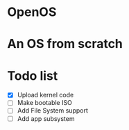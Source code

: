 # OpenOS
# An OS from scratch
# Todo list
- [x] Upload kernel code
- [ ] Make bootable ISO
- [ ] Add File System support
- [ ] Add app subsystem

